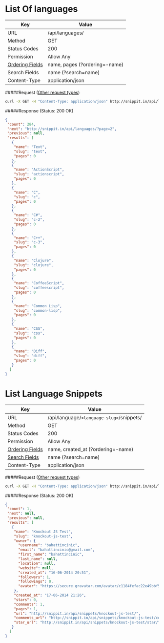 List Of languages
==================
| Key             | Value                                                 |
| ----------------|-------------------------------------------------------|
| URL             | /api/languages/                                       |
| Method          | GET                                                   |
| Status Codes    | 200                                                   |
| Permission      | Allow Any                                             |
| [Ordering Fields](../features.md#ordering-filter) | name, pages (?ordering=-name)                         |
| Search Fields   | name  (?search=name)                                  |
| Content-Type    | application/json                                      |

#####Request ([Other request types](../example.md))

```bash
curl -X GET -H "Content-Type: application/json" http://snippit.in/api/languages/
```

#####Response (Status: 200 OK)

```json
{
 "count": 284,
 "next": "http://snippit.in/api/languages/?page=2",
 "previous": null,
 "results": [
   {
    "name": "Text",
    "slug": "text",
    "pages": 0
   },
   {
    "name": "ActionScript",
    "slug": "actionscript",
    "pages": 0
   },
   {
    "name": "C",
    "slug": "c",
    "pages": 0
   },
   {
    "name": "C#",
    "slug": "c-2",
    "pages": 0
   },
   {
    "name": "C++",
    "slug": "c-3",
    "pages": 0
   },
   {
    "name": "Clojure",
    "slug": "clojure",
    "pages": 0
   },
   {
    "name": "CoffeeScript",
    "slug": "coffeescript",
    "pages": 0
   },
   {
    "name": "Common Lisp",
    "slug": "common-lisp",
    "pages": 0
   },
   {
    "name": "CSS",
    "slug": "css",
    "pages": 0
   },
   {
    "name": "Diff",
    "slug": "diff",
    "pages": 0
   }
  ]
}
```

List Language Snippets
==============================
| Key             | Value                                                 |
| ----------------|-------------------------------------------------------|
| URL             | /api/language/`<language-slug>`/snippets/             |
| Method          | GET                                                   |
| Status Codes    | 200                                                   |
| Permission      | Allow Any                                             |
| [Ordering Fields](../features.md#ordering-filter) | name, created_at (?ordering=-name)                    |
| [Search Fields](../features.md#search-filtering)   | name  (?search=name)                                  |
| Content-Type    | application/json                                      |

#####Request ([Other request types](../example.md))

```bash
curl -X GET -H "Content-Type: application/json" http://snippit.in/api/languages/javascript/snippets/
```

#####Response (Status: 200 OK)

```json
{
 "count": 1,
 "next": null,
 "previous": null,
 "results": [
   {
    "name": "Knockout JS Test",
    "slug": "knockout-js-test",
    "owner": {
      "username": "bahattincinic",
      "email": "bahattincinic@gmail.com",
      "first_name": "bahattincinic",
      "last_name": null,
      "location": null,
      "website": null,
      "created_at": "16-06-2014 20:51",
      "followers": 1,
      "followings": 0,
      "avatar": "https://secure.gravatar.com/avatar/c1184fefac22e49bbf59e3775ef6e9dd?s=130&d="
    },
    "created_at": "17-06-2014 21:26",
    "stars": 0,
    "comments": 1,
    "pages": 1,
    "url": "http://snippit.in/api/snippets/knockout-js-test/",
    "comments_url": "http://snippit.in/api/snippets/knockout-js-test/comments/",
    "star_url": "http://snippit.in/api/snippets/knockout-js-test/star/"
   }
  ]
}
```